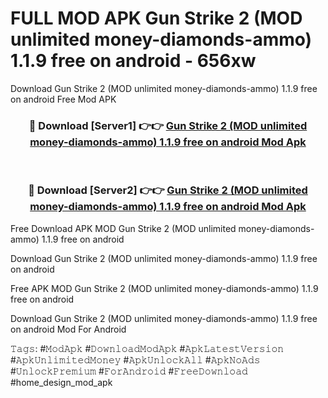 # FULL MOD APK Gun Strike 2 (MOD unlimited money-diamonds-ammo) 1.1.9 free on android - 656xw
Download Gun Strike 2 (MOD unlimited money-diamonds-ammo) 1.1.9 free on android Free Mod APK

<div align="center">
<h3>🔴 Download [Server1] 👉👉 <a href="https://apk-comot.site?title=Gun_Strike_2_(MOD_unlimited_money-diamonds-ammo)_1.1.9_free_on_android">Gun Strike 2 (MOD unlimited money-diamonds-ammo) 1.1.9 free on android Mod Apk</a></h3><br>

<h3>🔴 Download [Server2] 👉👉 <a href="https://apk-comot.site?title=Gun_Strike_2_(MOD_unlimited_money-diamonds-ammo)_1.1.9_free_on_android">Gun Strike 2 (MOD unlimited money-diamonds-ammo) 1.1.9 free on android Mod Apk</a></h3>
</div>


Free Download APK MOD Gun Strike 2 (MOD unlimited money-diamonds-ammo) 1.1.9 free on android

Download Gun Strike 2 (MOD unlimited money-diamonds-ammo) 1.1.9 free on android 

Free APK MOD Gun Strike 2 (MOD unlimited money-diamonds-ammo) 1.1.9 free on android 

Download Gun Strike 2 (MOD unlimited money-diamonds-ammo) 1.1.9 free on android Mod For Android

𝚃𝚊𝚐𝚜: #𝙼𝚘𝚍𝙰𝚙𝚔 #𝙳𝚘𝚠𝚗𝚕𝚘𝚊𝚍𝙼𝚘𝚍𝙰𝚙𝚔 #𝙰𝚙𝚔𝙻𝚊𝚝𝚎𝚜𝚝𝚅𝚎𝚛𝚜𝚒𝚘𝚗 #𝙰𝚙𝚔𝚄𝚗𝚕𝚒𝚖𝚒𝚝𝚎𝚍𝙼𝚘𝚗𝚎𝚢 #𝙰𝚙𝚔𝚄𝚗𝚕𝚘𝚌𝚔𝙰𝚕𝚕 #𝙰𝚙𝚔𝙽𝚘𝙰𝚍𝚜 #𝚄𝚗𝚕𝚘𝚌𝚔𝙿𝚛𝚎𝚖𝚒𝚞𝚖 #𝙵𝚘𝚛𝙰𝚗𝚍𝚛𝚘𝚒𝚍 #𝙵𝚛𝚎𝚎𝙳𝚘𝚠𝚗𝚕𝚘𝚊𝚍 #home_design_mod_apk